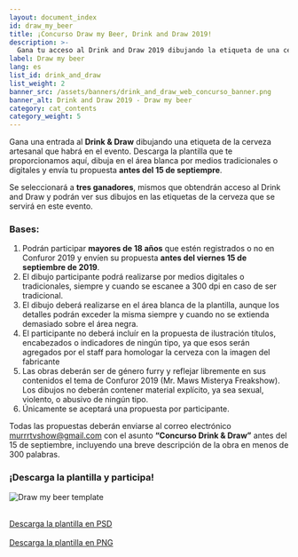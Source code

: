 ```yaml
---
layout: document_index
id: draw_my_beer
title: ¡Concurso Draw my Beer, Drink and Draw 2019!
description: >-
  Gana tu acceso al Drink and Draw 2019 dibujando la etiqueta de una cerveza, sigue leyendo para enterarte cómo.
label: Draw my beer
lang: es
list_id: drink_and_draw
list_weight: 2
banner_src: /assets/banners/drink_and_draw_web_concurso_banner.png
banner_alt: Drink and Draw 2019 - Draw my beer
category: cat_contents
category_weight: 5
---
```


Gana una entrada al **Drink & Draw** dibujando una etiqueta de la cerveza artesanal que habrá en el evento. Descarga la plantilla que te proporcionamos aquí, dibuja en el área blanca por medios tradicionales o digitales y envía tu propuesta **antes del 15 de septiempre**.

Se seleccionará a **tres ganadores**, mismos que obtendrán acceso al Drink and Draw y podrán ver sus dibujos en las etiquetas de la cerveza que se servirá en este evento.

### Bases:
 1. Podrán participar **mayores de 18 años** que estén registrados o no en Confuror 2019 y envíen su propuesta **antes del viernes 15 de septiembre de 2019**.
 2. El dibujo participante podrá realizarse por medios digitales o tradicionales, siempre y cuando se escanee a 300 dpi en caso de ser tradicional.
 3. El dibujo deberá realizarse en el área blanca de la plantilla, aunque los detalles podrán exceder la misma siempre y cuando no se extienda demasiado sobre el área negra.
 4. El participante no deberá incluír en la propuesta de ilustración títulos, encabezados o indicadores de ningún tipo, ya que esos serán agregados por el staff para homologar la cerveza con la imagen del fabricante
 5. Las obras deberán ser de género furry y reflejar libremente en sus contenidos el tema de Confuror 2019 (Mr. Maws Misterya Freakshow). Los dibujos no deberán contener material explícito, ya sea sexual, violento, o abusivo de ningún tipo.
 6. Únicamente se aceptará una propuesta por participante.

Todas las propuestas deberán enviarse al correo electrónico [murrrtvshow@gmail.com](mailto:murrrtvshow@gmail.com) con el asunto **“Concurso Drink & Draw”** antes del 15 de septiembre, incluyendo una breve descripción de la obra en menos de 300 palabras.

### ¡Descarga la plantilla y participa!

![Draw my beer template](/assets/images/beer_template.png)

<br>
<div class="container text-center">
<a href="https://drive.google.com/open?id=1euyygWNw-zPFbEYqwSnp7jvxCFb8OVUU" target="_blank" class="btn btn-primary btn-lg">Descarga la plantilla en PSD</a>
<br><br>
<a href="https://drive.google.com/open?id=159LcXCo0ozKtUn90xxNNz0TM51d4bKrY" target="_blank">Descarga la plantilla en PNG</a>
</div>
<br>